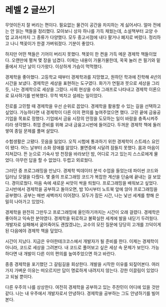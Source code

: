 # 레벨 2 글쓰기

무엇이든지 잘 버리는 편이다. 필요없는 물건이 공간을 차지하는 게 싫어서다. 얼마 전에는 안 읽는 책들을 정리했다. 모아보니 상자 하나를 가득 채웠는데, 소설책부터 교양 수업 교과서까지 그 종류가 다양했다. 모두 중고서점에 내다 팔거나 폐지로 버렸다. 정리하고 나니 책꽂이가 한결 가벼워졌다. 기분이 좋았다.

하지만 어떤 책들은 기어이 버리지 못했다. 책꽂이 한 켠을 가득 메운 경제학 책들이었다. 오랜만에 펼쳐 몇 장을 넘겼다. 이제는 내용이 가물가물한데, 꾹꾹 눌러 쓴 필기와 밑줄에서 지난 날이 다가왔다. 이상하게 가슴이 먹먹했다.

경제학을 좋아했다. 고등학교 때부터 경제학과를 지망했고, 원하던 학과에 진학해 4년의 시간을 보냈다. 경제학은 세상을 표현하는 도구였다. 화가가 연필과 붓으로 세상을 그리듯, 나는 경제학으로 세상을 그렸다. 사회 현상을 수와 그래프로 나타내고 경제학 이론으로 묘사하기를 반복했다. 무척 벅차고 설레는 일이었다.

진로를 고민할 때 경제학을 우선 순위로 꼽았다. 경제학을 활용할 수 있는 길을 선택하고 싶었다. 가능하다면 내 경제학이 다른 이의 편의를 높여주었으면 했다. 고민 끝에 금융공기업을 목표로 정했다. 기업에서 금융 시장의 안정을 도모하는 일이 바람을 충족시켜주리라 생각했다. 취업 준비를 위해 교내 금융고시반에 들어갔다. 두꺼운 경제학 책에 둘러쌓여 종일 문제를 풀며 살았다.

수험생활은 고됐다. 웃음을 잃었다. 오직 시험에 통과하기 위한 경제학이 스트레스 요인이 됐다. 어느 날부터 소화 장애를 앓았다. 불면증에 시달려 잠들지 못했다. 몸과 마음이 지쳐갔다. 뜬 눈으로 기숙사 방 천장을 바라보던 밤, 어디로 가고 있는지 스스로에게 물었다. 아무런 답을 할 수 없었다. 두렵고 외로웠다.

그러던 중 프로그래밍을 만났다. 경제학 빅데이터 분석 수업을 들었는데 파이썬 코드와 딥러닝 모델을 다뤘다. 몇 줄의 프로그래밍 코드가 복잡한 계산을 단숨에 끝내는 걸 보았다. 경이로웠다. 마음 속에 새로운 씨앗이 싹을 틔웠다. 프로그래밍을 배워보고 싶었다. 고시반에서 경제학을 공부하고 돌아오면, 밤 10시부터 노트북 앞에 앉아 프로그래밍을 공부했다. 공부는 매번 새벽까지 이어졌다. 모두가 잠든 시간, 나는 낯선 세계를 향해 은밀히 나아가고 있었다.

경제학을 완전히 그만두고 프로그래밍에 올인하기까지는 시간이 오래 걸렸다. 경제학은 좋아하고 익숙한 분야였다. 경제학을 뒤로하고 불확실한 세계에 발을 내딛기 두려웠다. 개발자로 실패해서 굶어죽어도 괜찮겠냐는, 교수의 모진 질문에 당당히 고개를 끄덕이게 된 다음에야 경제학 책을 덮었다.

시간이 지났다. 지금은 우아한테크코스에서 개발자가 될 준비를 한다. 이제는 경제학이 아니라, 코드로 세상을 그려본다. 내 코드로 풀어보고 싶은 세상 속 문제가 보인다. 가능하다면 내 개발이 다른 이의 편의를 높여주었으면 하고 바란다.

종종 경제학을 포기했던 그 갈림길을 회상한다. 개발을 시작한 이유를 되짚어본다. 여러가지 가벼운 이유는 떠오르지만 답이 명료하게 내려지지 않는다. 강한 이끌림이 있었다고 되뇔 뿐이다.

다른 우주의 나를 상상한다. 여전히 경제학을 공부하고 있는 주찬민이 어디에 있을 것만 같다. 나는 내 우주에서 개발자로서 안녕하다. 경제학을 공부하는 그도 안녕하기를 빌어본다.
